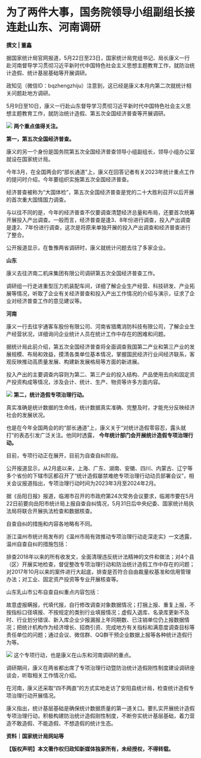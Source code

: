 # 为了两件大事，国务院领导小组副组长接连赴山东、河南调研

**撰文 | 董鑫**

据国家统计局官网报道，5月22日至23日，国家统计局党组书记、局长康义一行赴河南督导学习贯彻习近平新时代中国特色社会主义思想主题教育工作，就防治统计造假、统计基层基础等开展调研。

政知见（微信ID：bqzhengzhiju）注意到，这已经是康义本月内第二次就统计相关问题赴地方调研。

5月9日至10日，康义一行赴山东督导学习贯彻习近平新时代中国特色社会主义思想主题教育工作，就防治统计造假、第五次全国经济普查等开展调研。

![](https://inews.gtimg.com/news_bt/Og9MRD38ybg5iWcdX4GAnbMyRF8o0XIgwJTWgpB7WnQ4YAA/1000)
**两个重点值得关注。**

**第一，第五次全国经济普查。**

康义的另一个身份是国务院第五次全国经济普查领导小组副组长，领导小组办公室就设在国家统计局。

今年3月，在全国两会的“部长通道”上，康义在回答记者有关2023年统计重点工作的提问时介绍，今年要组织实施第五次全国经济普查。

经济普查被称为“大国体检”，第五次全国经济普查是党的二十大胜利召开以后开展的首次重大国情国力调查。

与以往不同的是，今年的经济普查不仅要调查清楚经济总量和布局，还要首次统筹开展投入产出调查。一般而言，经济普查是逢3、8年份进行调查，投入产出调查是逢2、7年份进行调查，这次是将原来单独开展的投入产出调查和经济普查进行了整合。

公开报道显示，在鲁豫两省调研时，康义就统计问题去往了多家企业。

**山东**

康义去往济南二机床集团有限公司调研第五次全国经济普查工作。

调研组一行走进重型压力机装配车间，详细了解企业生产经营、科技研发、产业拓展等情况，听取了企业有关经济普查和投入产出工作情况的介绍与演示，征求了企业对经济普查工作的意见建议等。

**河南**

康义一行去往宇通客车股份有限公司、河南省猎鹰消防科技有限公司，了解企业生产经营状况，详细询问企业统计人员在统计工作中存在的困难和问题。

据统计局此前介绍，第五次全国经济普查将全面调查我国第二产业和第三产业的发展规模、布局和效益，摸清各类单位基本情况，掌握国民经济行业间经济联系，客观反映推动高质量发展、构建新发展格局等方面的新进展。

投入产出的主要调查内容则为第二、第三产业的投入结构、产品使用去向和固定资产投资构成等情况，涉及会计、统计、生产、物资等许多方面内容。

![](https://inews.gtimg.com/news_bt/O5Xxn2Dxa0bM6-1LDDtgw2NKyDWdvXW4ZHtn21MXNVj0cAA/1000)
**第二，统计造假专项治理行动。**

真实准确是统计数据的生命线，统计数据真实准确、完整及时，才能充分反映经济社会的发展状况。

也是在今年全国两会的的“部长通道”上，康义关于“对统计造假零容忍，露头就打”的表态引发广泛关注。他同时透露，
**今年统计部门会开展统计造假专项治理行动。**

目前，专项行动正在展开，目前为自查自纠阶段。

公开报道显示，从2月底以来，上海、广东、湖南、安徽、四川、内蒙古、辽宁等多个省份的下辖市区都召开了“统计造假屡禁难绝专项治理行动动员部署会议”，相关会议报道指出，专项治理行动时间为2023年3月至2024年2月。

据《岳阳日报》报道，临湘市召开的市政府第24次常务会议要求，临湘市要在5月22日前要向岳阳市统计局上报自查自纠情况，5月31日后中央纪委、国家统计局执法局将联合开展执法检查和数据核查。

自查自纠的措施和内容各地略有不同。

浙江温州市统计局发布的《温州市局有效推动专项治理行动走深走实》一文透露，温州自查自纠的措施包括：

排查2018年以来的所有收发文，全面清理违反统计法精神的文件和做法；对4个县（区）开展实地检查，督促整改专项治理行动和防治统计造假工作中存在的问题；对2017年10月以来的案件进行大起底，排查是否符合自由裁量权基准和信用管理办法；对工业、固定资产投资等专业开展核查等。

山东乳山市公布自查自纠重点内容包括：

故意虚报瞒报，代填代报，自行修改调查对象数据情况；打捆上报、重复上报，不按指标口径填报、不按规定的类别行业填报情况；虚假入退库、名录库更新不及时、行业划分错误、新入库企业少报漏报上年同期数、已注销单位仍上报数据情况；把统计机构作为经济增长、招商引资、完成地方有关指标和满意度调查目标等责任单位的问题；通过会议、微信群、QQ群干预企业数据上报等各种统计造假行为等。

![](https://inews.gtimg.com/news_bt/O0fsgrv9Ez6Et91UeKAOCZOeX1pFndao0oqYvnqG41vgUAA/1000)
这个专项行动，也是康义在山东和河南调研的重点。

调研期间，康义在两省都出席了专项治理行动暨防治统计造假刚性制度建设调研座谈会，听取相关工作情况介绍。

在河南，康义还采取“四不两直”的方式实地走访了安阳县统计局，检查统计造假专项治理行动开展情况。

康义指出，统计基层基础是确保统计数据质量的第一道关口。要扎实开展统计造假专项治理行动，积极构建防治统计造假刚性制度，不断夯实统计基层基础，着力营造不敢造假、不能造假、不想造假的统计生态。

**资料｜国家统计局网站等**

**【版权声明】本文著作权归政知新媒体独家所有，未经授权，不得转载。**

